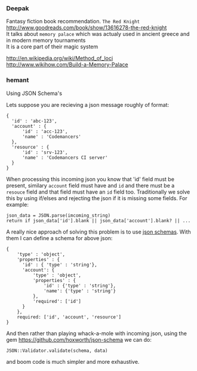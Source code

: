 ### Deepak

Fantasy fiction book recommendation. `The Red Knight` http://www.goodreads.com/book/show/13616278-the-red-knight  
It talks about `memory palace` which was actualy used in ancient greece and in modern memory tournaments  
It is a core part of their magic system  

http://en.wikipedia.org/wiki/Method_of_loci  
http://www.wikihow.com/Build-a-Memory-Palace  

### hemant

Using JSON Schema's

Lets suppose you are recieving a json message roughly of format:

    {
      'id' : 'abc-123',
      'account' : {
          'id' : 'acc-123',
          'name' : 'Codemancers'
      },
      'resource' : {
          'id' : 'srv-123',
          'name' : 'Codemancers CI server'
      }
    }


When processing this incoming json you know that 'id' field must be present, similary
`account` field must have and `id` and there must be a `resouce` field and that field
must have an `id` field too. Traditionally we solve this by using if/elses and rejecting
the json if it is missing some fields. For example:

    json_data = JSON.parse(imcoming_string)
    return if json_data['id'].blank || json_data['account'].blank? || ...


A really nice approach of solving this problem is to use [json schemas](http://json-schema.org/).
With them I can define a schema for above json:

    {
        'type' : 'object',
        'properties' : {
          'id' : { 'type' : 'string'},
          'account': {
              'type' : 'object',
              'properties' : {
                  'id' : {'type' : 'string'},
                  'name': {'type' : 'string'}
              },
              'required': ['id']
          }
        },
        required: ['id', 'account', 'resource']
    }

And then rather than playing whack-a-mole with incoming json, using the gem https://github.com/hoxworth/json-schema we can do:

    JSON::Validator.validate(schema, data)

and boom code is much simpler and more exhaustive.

